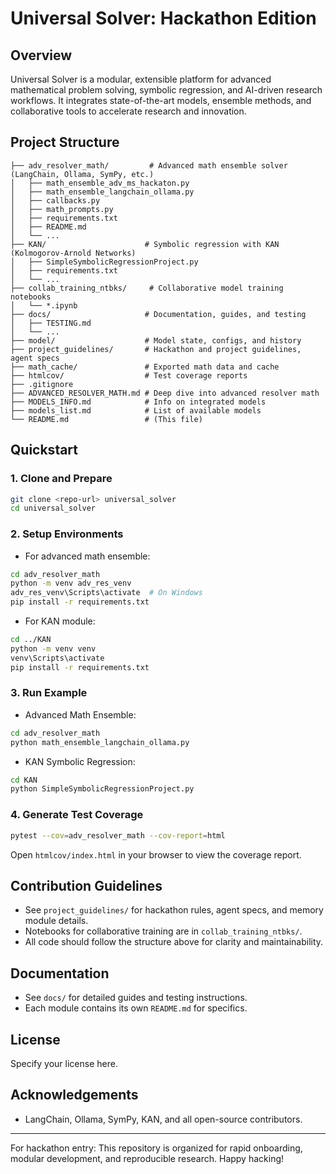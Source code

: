 # Universal Solver: Hackathon Edition

## Overview
Universal Solver is a modular, extensible platform for advanced mathematical problem solving, symbolic regression, and AI-driven research workflows. It integrates state-of-the-art models, ensemble methods, and collaborative tools to accelerate research and innovation.

## Project Structure

```text
├── adv_resolver_math/         # Advanced math ensemble solver (LangChain, Ollama, SymPy, etc.)
│   ├── math_ensemble_adv_ms_hackaton.py
│   ├── math_ensemble_langchain_ollama.py
│   ├── callbacks.py
│   ├── math_prompts.py
│   ├── requirements.txt
│   ├── README.md
│   └── ...
├── KAN/                      # Symbolic regression with KAN (Kolmogorov-Arnold Networks)
│   ├── SimpleSymbolicRegressionProject.py
│   ├── requirements.txt
│   └── ...
├── collab_training_ntbks/     # Collaborative model training notebooks
│   └── *.ipynb
├── docs/                     # Documentation, guides, and testing
│   ├── TESTING.md
│   └── ...
├── model/                    # Model state, configs, and history
├── project_guidelines/       # Hackathon and project guidelines, agent specs
├── math_cache/               # Exported math data and cache
├── htmlcov/                  # Test coverage reports
├── .gitignore
├── ADVANCED_RESOLVER_MATH.md # Deep dive into advanced resolver math
├── MODELS_INFO.md            # Info on integrated models
├── models_list.md            # List of available models
└── README.md                 # (This file)
```

## Quickstart

### 1. Clone and Prepare

```sh
git clone <repo-url> universal_solver
cd universal_solver
```

### 2. Setup Environments
- For advanced math ensemble:

```sh
cd adv_resolver_math
python -m venv adv_res_venv
adv_res_venv\Scripts\activate  # On Windows
pip install -r requirements.txt
```

- For KAN module:

```sh
cd ../KAN
python -m venv venv
venv\Scripts\activate
pip install -r requirements.txt
```

### 3. Run Example
- Advanced Math Ensemble:

```sh
cd adv_resolver_math
python math_ensemble_langchain_ollama.py
```

- KAN Symbolic Regression:

```sh
cd KAN
python SimpleSymbolicRegressionProject.py
```

### 4. Generate Test Coverage

```sh
pytest --cov=adv_resolver_math --cov-report=html
```

Open `htmlcov/index.html` in your browser to view the coverage report.

## Contribution Guidelines
- See `project_guidelines/` for hackathon rules, agent specs, and memory module details.
- Notebooks for collaborative training are in `collab_training_ntbks/`.
- All code should follow the structure above for clarity and maintainability.

## Documentation
- See `docs/` for detailed guides and testing instructions.
- Each module contains its own `README.md` for specifics.

## License
Specify your license here.

## Acknowledgements
- LangChain, Ollama, SymPy, KAN, and all open-source contributors.

---
For hackathon entry: This repository is organized for rapid onboarding, modular development, and reproducible research. Happy hacking!
